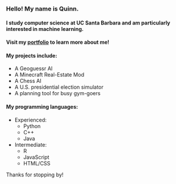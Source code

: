 ### Hello! My name is Quinn.

#### I study computer science at UC Santa Barbara and am particularly interested in machine learning.
<!--
<img align="right" src="assets/images/person2.jpg" width="200" />
-->

#### Visit my [portfolio][portfolio] to learn more about me!

#### My projects include:

- A Geoguessr AI
- A Minecraft Real-Estate Mod
- A Chess AI
- A U.S. presidential election simulator
- A planning tool for busy gym-goers

#### My programming languages:

- Experienced:
  - Python
  - C++
  - Java
- Intermediate:
  - R
  - JavaScript
  - HTML/CSS

Thanks for stopping by!

[portfolio]: https://quinnkos.github.io/quinnkos/
